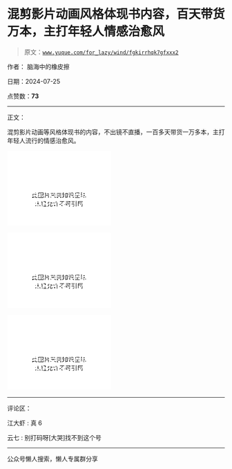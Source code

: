 # 混剪影片动画风格体现书内容，百天带货万本，主打年轻人情感治愈风

> 原文：[`www.yuque.com/for_lazy/wind/fgkirrhqk7gfxxx2`](https://www.yuque.com/for_lazy/wind/fgkirrhqk7gfxxx2)

作者： 脑海中的橡皮擦

日期：2024-07-25

点赞数：**73**

* * *

正文：

混剪影片动画等风格体现书的内容，不出镜不直播，一百多天带货一万多本，主打年轻人流行的情感治愈风。

![](img/21cff9ee119d3db67a6fff7944f64c88.png "None")

![](img/00bfcda435d877a7f2e4c7ed4e1836e1.png "None")

![](img/b92241f44bc123e9f2ae88d9dd272590.png "None")

* * *

评论区：

江大虾 : 真 6

云七 : 别打码呀[大哭]找不到这个号

* * *

公众号懒人搜索，懒人专属群分享